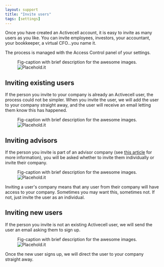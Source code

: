 ```yaml
---
layout: support
title: "Invite users"
tags: [settings]
---
```


Once you have created an Activecell account, it is easy to invite as many users as you like. You can invite employees, investors, your accountant, your bookkeeper, a virtual CFO…you name it.

The process is managed with the Access Control panel of your settings.

<figure>
  <figcaption>Fig-caption with brief description for the awesome images.</figcaption>
  <img src=" http://placehold.it/800x600" alt="Placehold.it" class="img-responsive">
</figure>

## Inviting existing users

If the person you invite to your company is already an Activecell user, the process could not be simpler. When you invite the user, we will add the user to your company straight away, and the user will receive an email letting them know this has happened.

<figure>
  <figcaption>Fig-caption with brief description for the awesome images.</figcaption>
  <img src=" http://placehold.it/800x600" alt="Placehold.it" class="img-responsive">
</figure>

## Inviting advisors

If the person you invite is part of an advisor company (see [this article]() for more information), you will be asked whether to invite them individually or invite their company.

<figure>
  <figcaption>Fig-caption with brief description for the awesome images.</figcaption>
  <img src=" http://placehold.it/800x600" alt="Placehold.it" class="img-responsive">
</figure>

Inviting a user's company means that any user from their company will have access to your company. Sometimes you may want this, sometimes not. If not, just invite the user as an individual.

## Inviting new users

If the person you invite is not an existing Activecell user, we will send the user an email asking them to sign up.

<figure>
  <figcaption>Fig-caption with brief description for the awesome images.</figcaption>
  <img src=" http://placehold.it/800x600" alt="Placehold.it" class="img-responsive">
</figure>

Once the new user signs up, we will direct the user to your company straight away.